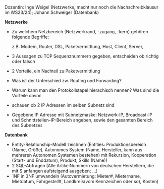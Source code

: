 Dozentin: Inge Weigel (Netzwerke, macht nur noch die Nachschreibklausur im WS23/24); Johann Schweiger (Datenbank)

__Netzwerke__

- Zu welchem Netzbereich (Netzwerkrand, -zugang, -kern) gehören folgende Begriffe:

  z.B. Modem, Router, DSL, Paketvermittlung, Host, Client, Server, 
- 3 Aussagen zu TCP Sequenznummern gegeben, entscheiden ob richtig oder falsch
- 2 Vorteile, ein Nachteil zu Paketvermittlung
- Was ist der Unterschied zw. Routing und Forwarding?
- Warum kann man den Protokollstapel hierachisch nennen? Was sind die Vorteile davon
- schauen ob 2 IP Adressen im selben Subnetz sind
- Gegebene IP Adresse mit Subnetzmaske: Netzwerk-IP, Broadcast-IP und Schnittstellen-IP-Bereich angeben, sowie den gesamten Bereich des Subnetzes

__Datenbank__

- Entity-Relationship-Modell zeichnen (Entities: Produktionsbereich (Name, Größe), Autonomes System (Name, Hersteller, kann aus mehreren Autonomen Systemen bestehen) mit Rekursion, Kooperation (Start- und Enddatum), Produkt, Skills (Name))
- 2 SQL-Abfragen (Alle ArtikelNummern von deutschen Herstellern, die mit S anfangen aufsteigend ausgeben; ...)
- 1NF in 3NF umwandeln (Autovermietung: Mieter#, Mietername, Mietdatum, Fahrgestell#, Landkreis(vom Kennzeichen oder so), Kosten)